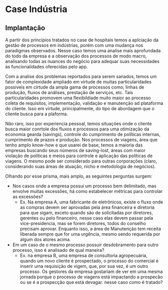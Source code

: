 <h1>Case Indústria</h1>
<h2>Implantação</h2>
<p>A partir dos princípios tratados no case de hospitais temos a aplciação da gestão de processos em indústrias, porém com uma mudança nos paradigmas observados. Nesse caso temos uma analise mais aprofundada do todo da empresa e a observação dos processos de modo macro, analisando todas as nuances do negócio para adequar suas necessidades às funcionalidades oferecidas pelo app.</p>
<p>Com a analise dos problemas reportados para serem sanados, temos um fator de complexidade ampliado em virtude de muitas particularidades possiveis em cirtude da ampla gama de processos como; linhas de produção, fluxos de análises, prestação de serviços, etc. Tais particularidades promovem uma flexibildiade muito maior ao processo coleta de requisitos, implementação, validação e manutenção ad plataforma do cliente. Isso em virtude, principalmente, do tipo de abordagem que o cliente busca para a plaforma.</p>

<p>Não raro, isso por experiencia pessoal, temos situações onde o cliente busca maior conrtole dos fluxos e processos para uma otimização da economia gearda (savings), controle do cumprimento de políticas internas, cumprimento de prazos e produção. Nos processos de viagens, área que tenho amplo know-how e que usarei de base, temos a maioria das empresas buscando seus números de saving-lost, áreas com maior violação de políticas e meios para controle e aplicação das políticas de viagens. O mesmo pode ser considerado para outras corporações (claro, considerando suas áreas de atuação, nicho e metodologia de negócios).</p>
<p>Olhando por esse prisma, mais amplo, as seguintes perguntas surgem:
    <ul>
        <li>Nos casos onde a empresa possui um processo bem delimitado, mas envolve muitas excessões, há como estabelecer métricas para controlar as excessões?
            <ul>
                <li>Ex. Na empresa A, uma fabricante de eletrônicos, existe o fluxo onde as compras devem ser aprovadas pela área financeira e diretoria para que sigam, exceto quando são de solicitadas por diretores, gerentes ou pelo financeiro, nesse caso elas devem passar pela vice-presidencia, mas se forem diretores, todos do conselho precisam aprovar. Enquanto isso, a área de Manutenção tem receita liberada sempre que for uma urgência, mesmo sendo requerida por algum dos atores acima.</li>
            </ul></li>
            <li>Em um caso de o mesmo processo possuir desdobramento para outro processo, isso é analisado de qual maneira?
            <ul>
                <li>Ex. na empresa B, uma empresa de consultoria agropecuária, quando um novo cliente é prospectado, o processo do comercial é inserir uma requisição de vigem, que, por sua vez, é um outro processo. Os gestores da empresa gostariam de ver em uma mesma jornada porque o processo de viagens está impactando a prospecão ou se é a prospecção que está devagar. nesse caso como é tratado?</li>
            </ul>
        </li>
    </ul>
</p>